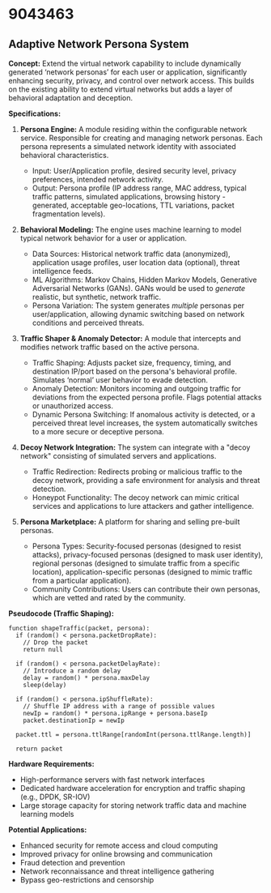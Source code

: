 # 9043463

## Adaptive Network Persona System

**Concept:** Extend the virtual network capability to include dynamically generated ‘network personas’ for each user or application, significantly enhancing security, privacy, and control over network access. This builds on the existing ability to extend virtual networks but adds a layer of behavioral adaptation and deception.

**Specifications:**

1.  **Persona Engine:** A module residing within the configurable network service. Responsible for creating and managing network personas. Each persona represents a simulated network identity with associated behavioral characteristics.
    *   Input: User/Application profile, desired security level, privacy preferences, intended network activity.
    *   Output:  Persona profile (IP address range, MAC address, typical traffic patterns, simulated applications, browsing history - generated, acceptable geo-locations, TTL variations, packet fragmentation levels).

2.  **Behavioral Modeling:**  The engine uses machine learning to model typical network behavior for a user or application.
    *   Data Sources:  Historical network traffic data (anonymized), application usage profiles, user location data (optional), threat intelligence feeds.
    *   ML Algorithms:  Markov Chains, Hidden Markov Models, Generative Adversarial Networks (GANs).  GANs would be used to *generate* realistic, but synthetic, network traffic.
    *   Persona Variation:  The system generates *multiple* personas per user/application, allowing dynamic switching based on network conditions and perceived threats.

3.  **Traffic Shaper & Anomaly Detector:** A module that intercepts and modifies network traffic based on the active persona.
    *   Traffic Shaping:  Adjusts packet size, frequency, timing, and destination IP/port based on the persona's behavioral profile. Simulates ‘normal’ user behavior to evade detection.
    *   Anomaly Detection:  Monitors incoming and outgoing traffic for deviations from the expected persona profile.  Flags potential attacks or unauthorized access.
    *   Dynamic Persona Switching: If anomalous activity is detected, or a perceived threat level increases, the system automatically switches to a more secure or deceptive persona.

4.  **Decoy Network Integration:** The system can integrate with a "decoy network" consisting of simulated servers and applications. 
    *   Traffic Redirection:  Redirects probing or malicious traffic to the decoy network, providing a safe environment for analysis and threat detection.
    *   Honeypot Functionality:  The decoy network can mimic critical services and applications to lure attackers and gather intelligence.

5.  **Persona Marketplace:**  A platform for sharing and selling pre-built personas.
    *   Persona Types:  Security-focused personas (designed to resist attacks), privacy-focused personas (designed to mask user identity), regional personas (designed to simulate traffic from a specific location), application-specific personas (designed to mimic traffic from a particular application).
    *   Community Contributions:  Users can contribute their own personas, which are vetted and rated by the community.

**Pseudocode (Traffic Shaping):**

```
function shapeTraffic(packet, persona):
  if (random() < persona.packetDropRate):
    // Drop the packet
    return null

  if (random() < persona.packetDelayRate):
    // Introduce a random delay
    delay = random() * persona.maxDelay
    sleep(delay)

  if (random() < persona.ipShuffleRate):
    // Shuffle IP address with a range of possible values
    newIp = random() * persona.ipRange + persona.baseIp
    packet.destinationIp = newIp

  packet.ttl = persona.ttlRange[randomInt(persona.ttlRange.length)]

  return packet
```

**Hardware Requirements:**

*   High-performance servers with fast network interfaces
*   Dedicated hardware acceleration for encryption and traffic shaping (e.g., DPDK, SR-IOV)
*   Large storage capacity for storing network traffic data and machine learning models

**Potential Applications:**

*   Enhanced security for remote access and cloud computing
*   Improved privacy for online browsing and communication
*   Fraud detection and prevention
*   Network reconnaissance and threat intelligence gathering
*   Bypass geo-restrictions and censorship